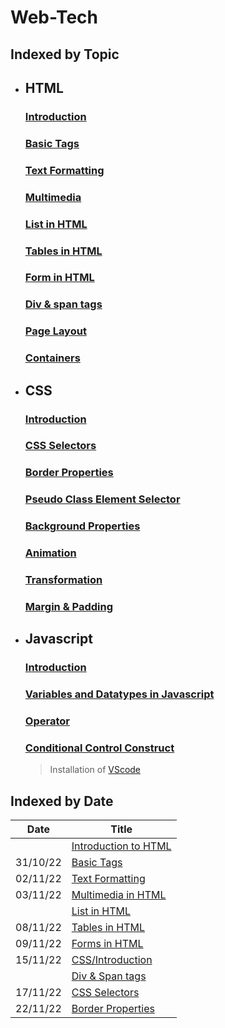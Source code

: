 

# Web-Tech

## Indexed by Topic
- ## HTML
    ### [Introduction](HTML/0.%20Introduction/)
    ### [Basic Tags](HTML/%20Basic%20Tags/)
    ### [Text Formatting](HTML/2.%20TextFormatting/)
    ### [Multimedia](HTML/3.%20Multimedia%20in%20HTML/)
    ### [List in HTML](HTML/4.%20Lists%20in%20HTML/)
    ### [Tables in HTML](HTML/5.%20Tables%20in%20HTML/)
    ### [Form in HTML](HTML/6.%20Form%20In%20HTML/)
    ### [Div & span tags](HTML/7.Div%20and%20Span/)
    ### [Page Layout](HTML/8.%20Page%20Layout/)
    ### [Containers](HTML/Containers/)
- ## CSS
    ### [Introduction](CSS/%20Introduction/)
    ### [CSS Selectors](CSS/2.%20CSS%20Selectors/)
    ### [Border Properties](CSS/3.%20Border%20Properties/)
    ### [Pseudo Class Element Selector](CSS/4.%20Pseudo%20Class%20Element%20Selector/)
    ### [Background Properties](CSS/5.%20Background%20Prorerties/)
    ### [Animation](CSS/6.%20Animation/)
    ### [Transformation](CSS/7.%20Transformation/)
    ### [Margin & Padding](CSS/8.%20Margin%20and%20Padding/)
- ## Javascript
    ### [Introduction](JS/0.%20Introduction%20to%20Javascript/)
    ### [Variables and Datatypes in Javascript](JS/1.%20Variables%20and%20Datatypes%20in%20Javascript/)
    ### [Operator](JS/2.%20Operator/)
    ### [Conditional Control Construct](JS/3.%20Conditional%20Control%20Construct/)
    
    
    > Installation of [VScode](JS/VScode%20Installation/)
    
    

## Indexed by Date

| Date     |Title                                                            |
| -------- | ---------------------------------------------------------------- |
|          | [Introduction to HTML](HTML/0.%20Introduction/)         |
| 31/10/22 | [Basic Tags](HTML/%20Basic%20Tags/)                   |
| 02/11/22 | [Text Formatting](HTML/2.%20TextFormatting/)            |
| 03/11/22 | [Multimedia in HTML](HTML/3.%20Multimedia%20in%20HTML/) |
|          | [List in HTML](HTML/4.%20Lists%20in%20HTML/)            |
| 08/11/22 | [Tables in HTML](HTML/4.%20Lists%20in%20HTML/)          |
| 09/11/22 | [Forms in HTML](HTML/6.%20Form%20In%20HTML/)            |
| 15/11/22 | [CSS/Introduction](CSS/%20Introduction/)              |
|          | [Div & Span tags](HTML/7.Div%20and%20Span/)             |
| 17/11/22 | [CSS Selectors](CSS/2.%20CSS%20Selectors/)              |
| 22/11/22 | [Border Properties](CSS/3.%20Border%20Properties/)      |
